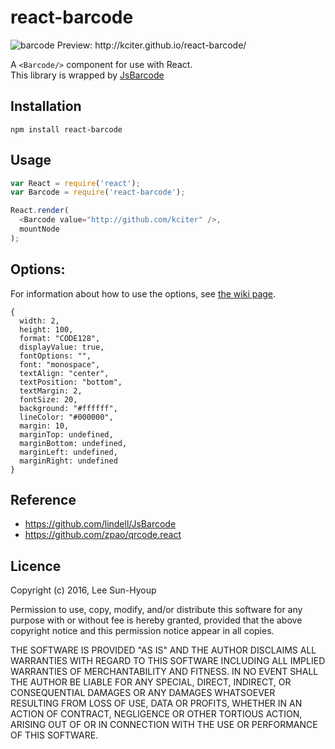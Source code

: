 # react-barcode
<img src="https://raw.githubusercontent.com/kciter/react-barcode/master/images/barcode.png" alt="barcode">
Preview: http://kciter.github.io/react-barcode/

A `<Barcode/>` component for use with React.<br>
This library is wrapped by [JsBarcode](https://github.com/lindell/JsBarcode)

## Installation
```
npm install react-barcode
```

## Usage
```js
var React = require('react');
var Barcode = require('react-barcode');

React.render(
  <Barcode value="http://github.com/kciter" />,
  mountNode
);
```

## Options:

For information about how to use the options, see [the wiki page](https://github.com/lindell/JsBarcode/wiki/Options).
```
{
  width: 2,
  height: 100,
  format: "CODE128",
  displayValue: true,
  fontOptions: "",
  font: "monospace",
  textAlign: "center",
  textPosition: "bottom",
  textMargin: 2,
  fontSize: 20,
  background: "#ffffff",
  lineColor: "#000000",
  margin: 10,
  marginTop: undefined,
  marginBottom: undefined,
  marginLeft: undefined,
  marginRight: undefined
}
```

## Reference
* https://github.com/lindell/JsBarcode
* https://github.com/zpao/qrcode.react

## Licence
Copyright (c) 2016, Lee Sun-Hyoup

Permission to use, copy, modify, and/or distribute this software for any
purpose with or without fee is hereby granted, provided that the above
copyright notice and this permission notice appear in all copies.

THE SOFTWARE IS PROVIDED "AS IS" AND THE AUTHOR DISCLAIMS ALL WARRANTIES
WITH REGARD TO THIS SOFTWARE INCLUDING ALL IMPLIED WARRANTIES OF
MERCHANTABILITY AND FITNESS. IN NO EVENT SHALL THE AUTHOR BE LIABLE FOR
ANY SPECIAL, DIRECT, INDIRECT, OR CONSEQUENTIAL DAMAGES OR ANY DAMAGES
WHATSOEVER RESULTING FROM LOSS OF USE, DATA OR PROFITS, WHETHER IN AN
ACTION OF CONTRACT, NEGLIGENCE OR OTHER TORTIOUS ACTION, ARISING OUT OF
OR IN CONNECTION WITH THE USE OR PERFORMANCE OF THIS SOFTWARE.
